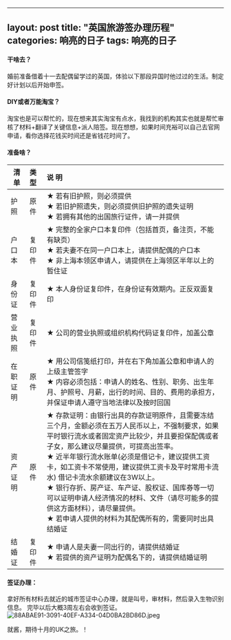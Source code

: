 
---
layout: post
title:  "英国旅游签办理历程"
categories: 响亮的日子
tags:  响亮的日子
---

#### 干啥去？

婚前准备借着十一去配偶留学过的英国，体验以下那段异国时他过过的生活。制定好计划以后开始申签。

#### DIY或者万能淘宝？
淘宝也是可以帮忙的，现在想来其实淘宝有点水，我找到的机构其实也就是帮忙审核了材料+翻译了关键信息+派人陪签。现在想想，如果时间充裕可以自己去官网申请，看你选择花钱买时间还是省钱花时间了。

#### 准备啥？

| 清单     | 类型   | 说   明                                                      |
| -------- | :----- | :----------------------------------------------------------- |
| 护照     | 原件   | ★	若有旧护照，则必须提供<br/>★	若旧护照遗失，则必须提供旧护照的遗失证明<br/>★	若拥有其他的出国旅行证件，请一并提供 |
| 户口本   | 复印件 | ★	完整的全家户口本复印件（包括首页，备注页，不能有缺页）<br/>★	若夫妻不在同一户口本上，请提供配偶的户口本<br/>★	非上海本领区申请人，请提供在上海领区半年以上的暂住证 |
| 身份证   | 复印件 | ★	本人身份证复印件，在身份证有效期内。正反双面复印        |
| 营业执照 | 复印件 | ★	公司的营业执照或组织机构代码证复印件，加盖公章          |
| 在职证明 | 原件   | ★	用公司信笺纸打印，并在右下角加盖公章和申请人的上级主管签字<br/>★	内容必须包括：申请人的姓名、性别、职务、出生年月、护照号、月薪，出行的时间、目的、费用的承担方，并保证申请人遵守当地法律以及按时回国 |
| 资产证明 | 原件   | ★	存款证明：由银行出具的存款证明原件，且需要冻结三个月，金额必须在五万人民币以上，不强制要求，如果平时银行流水或者固定资产比较少，并且要担保配偶或者子女，那么建议尽量提供，可提高出签率。<br/>★    近半年银行流水账单(必须是借记卡，建议提供工资卡，如工资卡不常使用，建议提供工资卡及平时常用卡流水) 借记卡流水余额建议在3W以上。<br/>★	银行存折、房产证、车产证、股权证、国库券等一切可以证明申请人经济情况的材料、文件（请尽可能多的提供这方面材料），请尽量提供。<br/>★	若申请人提供的材料为其配偶所有的，需要同时出具结婚证 |
| 结婚证   | 复印件 | ★	申请人是夫妻一同出行的，请提供结婚证<br/>★	若提供的资产证明为配偶名下的，请提供结婚证明 |


#### 签证办理：
拿好所有材料去就近的城市签证中心办理，就是叫号，审材料，然后录入生物识别信息。
完毕以后大概3周左右会收到签证。
![88ABAE91-3091-40EF-A334-04D0BA2BD86D.jpeg](https://i.loli.net/2019/08/02/5d43fe66859ed22767.jpeg)

就酱，期待十月的UK之旅。！
